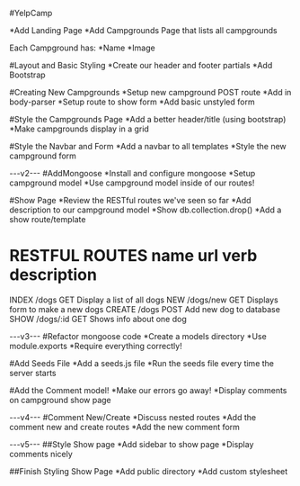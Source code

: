#YelpCamp

*Add Landing Page
*Add Campgrounds Page that lists all campgrounds

Each Campground has:
*Name 
*Image


#Layout and Basic Styling
*Create our header and footer partials
*Add Bootstrap

#Creating New Campgrounds
*Setup new campground POST route
*Add in body-parser
*Setup route to show form
*Add basic unstyled form

#Style the Campgrounds Page
*Add a better header/title (using bootstrap)
*Make campgrounds display in a grid

#Style the Navbar and Form
*Add a navbar to all templates
*Style the new campground form

---v2---
#AddMongoose
*Install and configure mongoose
*Setup campground model
*Use campground model inside of our routes!

#Show Page
*Review the RESTful routes we've seen so far
*Add description to our campground model
*Show db.collection.drop()
*Add a show route/template

RESTFUL ROUTES
name	url			verb	description
====================================================
INDEX	/dogs		GET		Display a list of all dogs
NEW		/dogs/new	GET		Displays form to make a new dogs
CREATE	/dogs		POST	Add new dog to database
SHOW	/dogs/:id 	GET		Shows info about one dog

---v3---
#Refactor mongoose code
*Create a models directory
*Use module.exports
*Require everything correctly!

#Add Seeds File
*Add a seeds.js file
*Run the seeds file every time the server starts

#Add the Comment model!
*Make our errors go away!
*Display comments on campground show page

---v4---
#Comment New/Create
*Discuss nested routes
*Add the comment new and create routes
*Add the new comment form

---v5---
##Style Show page
*Add sidebar to show page
*Display comments nicely

##Finish Styling Show Page
*Add public directory
*Add custom stylesheet

